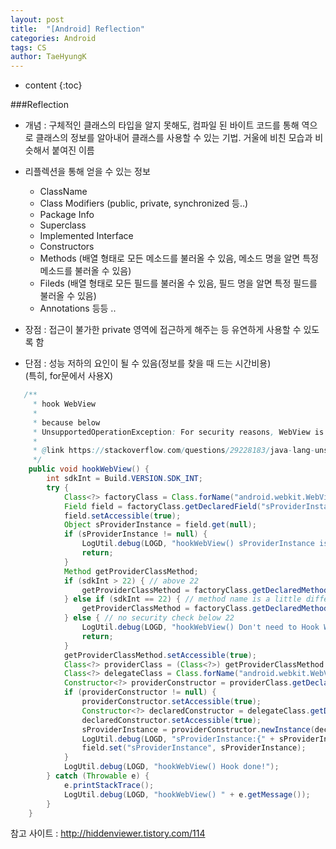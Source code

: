 ```yaml
---
layout: post
title:  "[Android] Reflection"
categories: Android
tags: CS
author: TaeHyungK
---
```


* content
{:toc}

###Reflection

 - 개념 : 구체적인 클래스의 타입을 알지 못해도, 컴파일 된 바이트 코드를 통해 역으로 클래스의 정보를 알아내어 클래스를 사용할 수 있는 기법.
        거울에 비친 모습과 비슷해서 붙여진 이름
 - 리플렉션을 통해 얻을 수 있는 정보
   - ClassName
   -  Class Modifiers (public, private, synchronized 등..)
   -  Package Info
   -  Superclass
   -  Implemented Interface
   -  Constructors
   -  Methods (배열 형태로 모든 메소드를 불러올 수 있음, 메소드 명을 알면 특정 메소드를 불러올 수 있음)
   -  Fileds (배열 형태로 모든 필드를 불러올 수 있음, 필드 명을 알면 특정 필드를 불러올 수 있음)
   -  Annotations 등등 ..
       
- 장점 : 접근이 불가한 private 영역에 접근하게 해주는 등 유연하게 사용할 수 있도록 함

- 단점 : 성능 저하의 요인이 될 수 있음(정보를 찾을 때 드는 시간비용) <br>(특히, for문에서 사용X)

~~~java
   /**
     * hook WebView
     *
     * because below
     * UnsupportedOperationException: For security reasons, WebView is not allowed in privileged processes
     *
     * @link https://stackoverflow.com/questions/29228183/java-lang-unsupportedoperationexception-for-security-reasons-webview-is-not-al
     */
    public void hookWebView() {
        int sdkInt = Build.VERSION.SDK_INT;
        try {
            Class<?> factoryClass = Class.forName("android.webkit.WebViewFactory");
            Field field = factoryClass.getDeclaredField("sProviderInstance");
            field.setAccessible(true);
            Object sProviderInstance = field.get(null);
            if (sProviderInstance != null) {
                LogUtil.debug(LOGD, "hookWebView() sProviderInstance isn't null");
                return;
            }
            Method getProviderClassMethod;
            if (sdkInt > 22) { // above 22
                getProviderClassMethod = factoryClass.getDeclaredMethod("getProviderClass");
            } else if (sdkInt == 22) { // method name is a little different
                getProviderClassMethod = factoryClass.getDeclaredMethod("getFactoryClass");
            } else { // no security check below 22
                LogUtil.debug(LOGD, "hookWebView() Don't need to Hook WebView");
                return;
            }
            getProviderClassMethod.setAccessible(true);
            Class<?> providerClass = (Class<?>) getProviderClassMethod.invoke(factoryClass);
            Class<?> delegateClass = Class.forName("android.webkit.WebViewDelegate");
            Constructor<?> providerConstructor = providerClass.getDeclaredConstructor(delegateClass);
            if (providerConstructor != null) {
                providerConstructor.setAccessible(true);
                Constructor<?> declaredConstructor = delegateClass.getDeclaredConstructor();
                declaredConstructor.setAccessible(true);
                sProviderInstance = providerConstructor.newInstance(declaredConstructor.newInstance());
                LogUtil.debug(LOGD, "sProviderInstance:{" + sProviderInstance + "}");
                field.set("sProviderInstance", sProviderInstance);
            }
            LogUtil.debug(LOGD, "hookWebView() Hook done!");
        } catch (Throwable e) {
            e.printStackTrace();
            LogUtil.debug(LOGD, "hookWebView() " + e.getMessage());
        }
    }
~~~

참고 사이트 : http://hiddenviewer.tistory.com/114